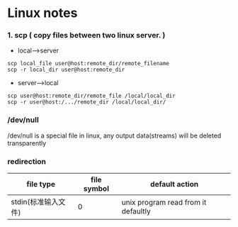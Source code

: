 # Linux notes

### 1. scp  ( copy files between two linux server. )
* local-->server

> 
`scp local_file user@host:remote_dir/remote_filename`  
`scp -r local_dir user@host:remote_dir`	

* server-->local

>
`scp user@host:remote_dir/remote_file /local/local_dir`  
`scp -r user@host:/.../remote_dir /local/local_dir/`

### /dev/null

/dev/null is a special file in linux, any output data(streams) will be deleted transparently

### redirection

file type           |        file symbol              |  default action
--------------------|---------------------------------|------------------------------------
stdin(标准输入文件) |                             0   | unix program read from it defaultly

